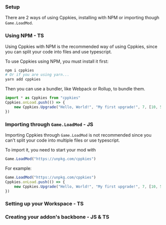 ### Setup

There are 2 ways of using Cppkies, installing with NPM or importing though `Game.LoadMod`.

### Using NPM - TS

Using Cppkies with NPM is the recommended way of using Cppkies, since you can split your code into files and use typescript.

To use Cppkies using NPM, you must install it first:

```sh
npm i cppkies
# Or if you are using yarn...
yarn add cppkies
```

Then you can use a bundler, like Webpack or Rollup, to bundle them.

```ts
import * as Cppkies from "cppkies"
Cppkies.onLoad.push(() => {
	new Cppkies.Upgrade("Hello, World!", "My first upgrade!", 7, [10, 5])
})
```

### Importing through `Game.LoadMod` - JS

Importing Cppkies through `Game.LoadMod` is not recommended since you can't split your code into multiple files or use typescript.

To import it, you need to start your mod with

```js
Game.LoadMod("https://unpkg.com/cppkies")
```

For example:

```js
Game.LoadMod("https://unpkg.com/cppkies")
Cppkies.onLoad.push(() => {
	new Cppkies.Upgrade("Hello, World!", "My first upgrade!", 7, [10, 5])
})
```

### Setting up your Workspace - TS

<!-- Basically just creating a main mod file and explaining the benefits of separating your projects code into multiple files -->

### Creating your addon's backbone - JS & TS

<!-- All this would be is a simple explanation of pushing to functions, setting up Cppkies.onLoad, etc. -->
